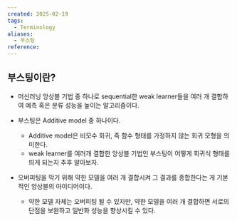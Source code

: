 ```yaml
---
created: 2025-02-19
tags:
  - Terminology
aliases:
  - 부스팅
reference:
---
```

## 부스팅이란?
- 머신러닝 앙상블 기법 중 하나로 sequential한 weak learner들을 여러 개 결합하여 예측 혹은 분류 성능을 높이는 알고리즘이다.

- 부스팅은 Additive model 중 하나이다.
	- Additive model은 비모수 회귀, 즉 함수 형태를 가정하지 않는 회귀 모형을 의미한다.
	- weak learner를 여러개 결합한 앙상블 기법인 부스팅이 어떻게 회귀식 형태를 띄게 되는지 추후 알아보자.

- 오버피팅을 막기 위해 약한 모델을 여러 개 결합시켜 그 결과를 종합한다는 게 기본적인 앙상블의 아이디어이다.
	- 약한 모델 자체는 오버피팅 될 수 있지만, 약한 모델을 여러 개 결합하면 서로의 단점을 보완하고 일반화 성능을 향상시킬 수 있다.